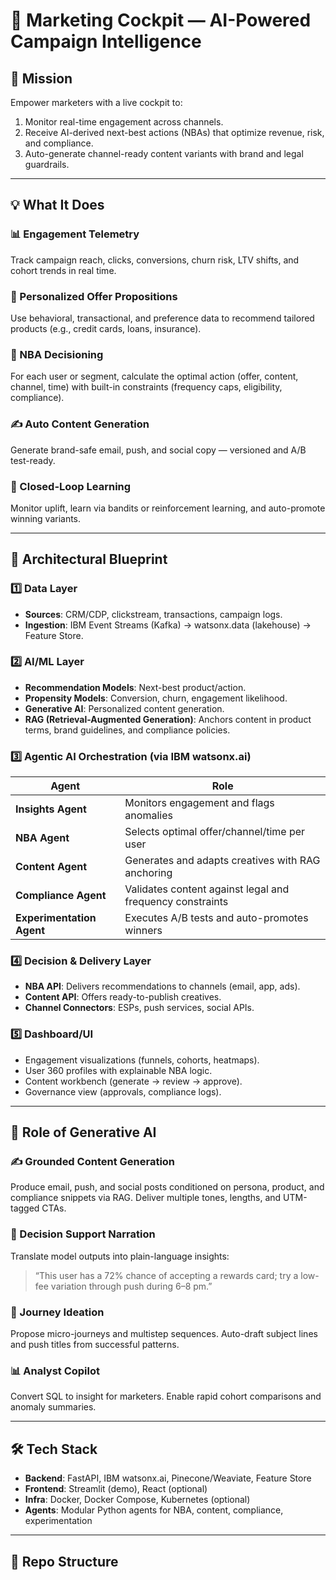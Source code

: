 # 🧠 Marketing Cockpit — AI-Powered Campaign Intelligence

## 🚀 Mission

Empower marketers with a live cockpit to:
1. Monitor real-time engagement across channels.
2. Receive AI-derived next-best actions (NBAs) that optimize revenue, risk, and compliance.
3. Auto-generate channel-ready content variants with brand and legal guardrails.

---

## 💡 What It Does

### 📊 Engagement Telemetry
Track campaign reach, clicks, conversions, churn risk, LTV shifts, and cohort trends in real time.

### 🎯 Personalized Offer Propositions
Use behavioral, transactional, and preference data to recommend tailored products (e.g., credit cards, loans, insurance).

### 🧠 NBA Decisioning
For each user or segment, calculate the optimal action (offer, content, channel, time) with built-in constraints (frequency caps, eligibility, compliance).

### ✍️ Auto Content Generation
Generate brand-safe email, push, and social copy — versioned and A/B test-ready.

### 🔁 Closed-Loop Learning
Monitor uplift, learn via bandits or reinforcement learning, and auto-promote winning variants.

---

## 🧱 Architectural Blueprint

### 1️⃣ Data Layer
- **Sources**: CRM/CDP, clickstream, transactions, campaign logs.
- **Ingestion**: IBM Event Streams (Kafka) → watsonx.data (lakehouse) → Feature Store.

### 2️⃣ AI/ML Layer
- **Recommendation Models**: Next-best product/action.
- **Propensity Models**: Conversion, churn, engagement likelihood.
- **Generative AI**: Personalized content generation.
- **RAG (Retrieval-Augmented Generation)**: Anchors content in product terms, brand guidelines, and compliance policies.

### 3️⃣ Agentic AI Orchestration (via IBM watsonx.ai)
| Agent               | Role                                                                 |
|---------------------|----------------------------------------------------------------------|
| **Insights Agent**  | Monitors engagement and flags anomalies                              |
| **NBA Agent**       | Selects optimal offer/channel/time per user                          |
| **Content Agent**   | Generates and adapts creatives with RAG anchoring                    |
| **Compliance Agent**| Validates content against legal and frequency constraints            |
| **Experimentation Agent** | Executes A/B tests and auto-promotes winners                  |

### 4️⃣ Decision & Delivery Layer
- **NBA API**: Delivers recommendations to channels (email, app, ads).
- **Content API**: Offers ready-to-publish creatives.
- **Channel Connectors**: ESPs, push services, social APIs.

### 5️⃣ Dashboard/UI
- Engagement visualizations (funnels, cohorts, heatmaps).
- User 360 profiles with explainable NBA logic.
- Content workbench (generate → review → approve).
- Governance view (approvals, compliance logs).

---

## 🤖 Role of Generative AI

### ✍️ Grounded Content Generation
Produce email, push, and social posts conditioned on persona, product, and compliance snippets via RAG. Deliver multiple tones, lengths, and UTM-tagged CTAs.

### 📣 Decision Support Narration
Translate model outputs into plain-language insights:
> “This user has a 72% chance of accepting a rewards card; try a low-fee variation through push during 6–8 pm.”

### 🧭 Journey Ideation
Propose micro-journeys and multistep sequences. Auto-draft subject lines and push titles from successful patterns.

### 📊 Analyst Copilot
Convert SQL to insight for marketers. Enable rapid cohort comparisons and anomaly summaries.

---

## 🛠️ Tech Stack

- **Backend**: FastAPI, IBM watsonx.ai, Pinecone/Weaviate, Feature Store
- **Frontend**: Streamlit (demo), React (optional)
- **Infra**: Docker, Docker Compose, Kubernetes (optional)
- **Agents**: Modular Python agents for NBA, content, compliance, experimentation

---

## 📁 Repo Structure

